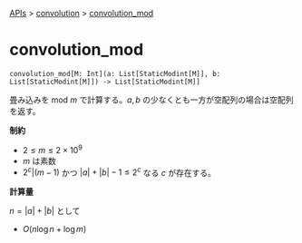 [APIs](../index.md) > [convolution](./index.md) > [convolution_mod]()

# convolution_mod

```
convolution_mod[M: Int](a: List[StaticModint[M]], b: List[StaticModint[M]]) -> List[StaticModint[M]]
```

畳み込みを mod $`m`$ で計算する。$`a, b`$ の少なくとも一方が空配列の場合は空配列を返す。

**制約**

- $`2 \le m \le 2 \times 10^9`$
- $`m`$ は素数
- $`2^c | (m - 1)`$ かつ $`|a| + |b| - 1 \le 2^c`$ なる $`c`$ が存在する。

**計算量**

$`n = |a| + |b|`$ として

- $`O(n \log n + \log m)`$
